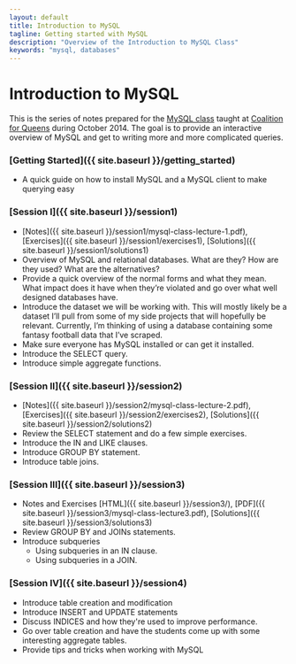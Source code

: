 ```yaml
---
layout: default
title: Introduction to MySQL
tagline: Getting started with MySQL
description: "Overview of the Introduction to MySQL Class"
keywords: "mysql, databases"
---
```


Introduction to MySQL
=====================

This is the series of notes prepared for the [MySQL class](http://www.c4q.nyc/introtomysql/) taught at [Coalition for Queens](http://www.c4q.nyc/) during October 2014. The goal is to provide an interactive overview of MySQL and get to writing more and more complicated queries.

### [Getting Started]({{ site.baseurl }}/getting_started)

- A quick guide on how to install MySQL and a MySQL client to make querying easy

### [Session I]({{ site.baseurl }}/session1)

- [Notes]({{ site.baseurl }}/session1/mysql-class-lecture-1.pdf), [Exercises]({{ site.baseurl }}/session1/exercises1), [Solutions]({{ site.baseurl }}/session1/solutions1)
- Overview of MySQL and relational databases. What are they? How are they used? What are the alternatives?
- Provide a quick overview of the normal forms and what they mean. What impact does it have when they’re violated and go over what well designed databases have.
- Introduce the dataset we will be working with. This will mostly likely be a dataset I’ll pull from some of my side projects that will hopefully be relevant. Currently, I’m thinking of using a database containing some fantasy football data that I’ve scraped.
- Make sure everyone has MySQL installed or can get it installed.
- Introduce the SELECT query.
- Introduce simple aggregate functions.

### [Session II]({{ site.baseurl }}/session2)

- [Notes]({{ site.baseurl }}/session2/mysql-class-lecture-2.pdf), [Exercises]({{ site.baseurl }}/session2/exercises2), [Solutions]({{ site.baseurl }}/session2/solutions2)
- Review the SELECT statement and do a few simple exercises.
- Introduce the IN and LIKE clauses.
- Introduce GROUP BY statement.
- Introduce table joins.

### [Session III]({{ site.baseurl }}/session3)

- Notes and Exercises [HTML]({{ site.baseurl }}/session3/), [PDF]({{ site.baseurl }}/session3/mysql-class-lecture3.pdf), [Solutions]({{ site.baseurl }}/session3/solutions3)
- Review GROUP BY and JOINs statements.
- Introduce subqueries
  * Using subqueries in an IN clause.
  * Using subqueries in a JOIN.

### [Session IV]({{ site.baseurl }}/session4)

- Introduce table creation and modification
- Introduce INSERT and UPDATE statements
- Discuss INDICES and how they're used to improve performance.
- Go over table creation and have the students come up with some interesting aggregate tables.
- Provide tips and tricks when working with MySQL